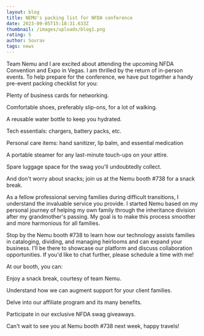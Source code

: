 ```yaml
---
layout: blog
title: NEMU's packing list for NFDA conference
date: 2023-09-05T15:18:31.633Z
thumbnail: /images/uploads/blog1.png
rating: 5
author: Sourav
tags: news
---
```

Team Nemu and I are excited about attending the upcoming NFDA Convention and Expo in Vegas. I am thrilled by the return of in-person events. To help prepare for the conference, we have put together a handy pre-event packing checklist for you:

Plenty of business cards for networking.

Comfortable shoes, preferably slip-ons, for a lot of walking.

A reusable water bottle to keep you hydrated.

Tech essentials: chargers, battery packs, etc.

Personal care items: hand sanitizer, lip balm, and essential medication

A portable steamer for any last-minute touch-ups on your attire.

Spare luggage space for the swag you'll undoubtedly collect.

And don't worry about snacks; join us at the Nemu booth #738 for a snack break.



As a fellow professional serving families during difficult transitions, I understand the invaluable service you provide. I started Nemu based on my personal journey of helping my own family through the inheritance division after my grandmother's passing. My goal is to make this process smoother and more harmonious for all families.



Stop by the Nemu booth #738 to learn how our technology assists families in cataloging, dividing, and managing heirlooms and can expand your business. I'll be there to showcase our platform and discuss collaboration opportunities. If you'd like to chat further, please schedule a time with me!

At our booth, you can:

Enjoy a snack break, courtesy of team Nemu.

Understand how we can augment support for your client families.

Delve into our affiliate program and its many benefits.

Participate in our exclusive NFDA swag giveaways.

Can't wait to see you at Nemu booth #738 next week, happy travels!